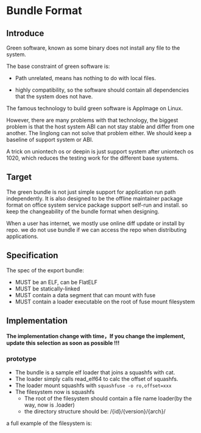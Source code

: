 # Bundle Format

## Introduce

Green software, known as some binary does not install any file to the system.

The base constraint of green software is:

- Path unrelated, means has nothing to do with local files.

- highly compatibility, so the software should contain all dependencies that the system does not have.

The famous technology to build green software is AppImage on Linux.

However, there are many problems with that technology, the biggest problem is that the host system ABI can not stay stable and differ from one another. The linglong can not solve that problem either. We should keep a baseline of support system or ABI.

A trick on uniontech os or deepin is just support system after uniontech os 1020, which reduces the testing work for the different base systems.

## Target

The green bundle is not just simple support for application run path independently. It is also designed to be the offline maintainer package format on office system service package support self-run and install. so keep the changeability of the bundle format when designing.

When a user has internet, we mostly use online diff update or install by repo. we do not use bundle if we can access the repo when distributing applications.

## Specification

The spec of the export bundle:

- MUST be an ELF, can be FlatELF
- MUST be statically-linked
- MUST contain a data segment that can mount with fuse
- MUST contain a loader executable on the root of fuse mount filesystem

## Implementation

**The implementation change with time，If you change the implement, update this selection as soon as possible !!!**

### prototype

- The bundle is a sample elf loader that joins a squashfs with cat.
- The loader simply calls read_elf64 to calc the offset of squashfs.
- The loader mount squashfs with `squashfuse -o ro,offset=xxx`
- The filesystem now is squashfs
  - The root of the filesystem should contain a file name loader(by the way, now is .loader)
  - the directory structure should be: /{id}/{version}/{arch}/

a full example of the filesystem is:

```bash

```
